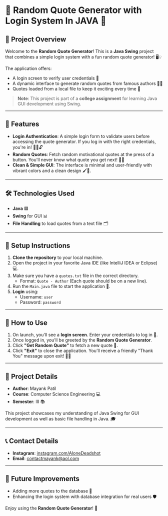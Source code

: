 # 🎉 Random Quote Generator with Login System In JAVA 🎉

## 📜 Project Overview
Welcome to the **Random Quote Generator**! This is a **Java Swing** project that combines a simple login system with a fun random quote generator! 🖥️💡

The application offers:
- A login screen to verify user credentials 🔐
- A dynamic interface to generate random quotes from famous authors 📖✨
- Quotes loaded from a local file to keep it exciting every time 🎲

> **Note**: This project is part of a **college assignment** for learning Java GUI development using Swing.

---

## 🚀 Features
- **Login Authentication**: A simple login form to validate users before accessing the quote generator. If you log in with the right credentials, you're in! 🧑‍💻🔓
- **Random Quotes**: Fetch random motivational quotes at the press of a button. You'll never know what quote you get next! 🎯💬
- **Clean & Simple GUI**: The interface is minimal and user-friendly with vibrant colors and a clean design 🖌️🎨.

---

## 🛠️ Technologies Used
- **Java** 🟦
- **Swing** for GUI 📊
- **File Handling** to load quotes from a text file 🗂️

---

## 🔧 Setup Instructions
1. **Clone the repository** to your local machine.
2. Open the project in your favorite Java IDE (like IntelliJ IDEA or Eclipse) 💻.
3. Make sure you have a `quotes.txt` file in the correct directory. 
    - Format: `Quote - Author` (Each quote should be on a new line).
4. Run the `Main.java` file to start the application 🚀.
5. **Login** using:
   - Username: `user`
   - Password: `password`

---

## 📝 How to Use
1. On launch, you'll see a **login screen**. Enter your credentials to log in 🔑.
2. Once logged in, you'll be greeted by the **Random Quote Generator**.
3. Click **"Get Random Quote"** to fetch a new quote 📜.
4. Click **"Exit"** to close the application. You’ll receive a friendly "Thank You" message upon exit! 🙌😊

---

## 💼 Project Details
- **Author**: Mayank Patil
- **Course**: Computer Science Engineering 💻
- **Semester**: III 📚

This project showcases my understanding of Java Swing for GUI development as well as basic file handling in Java. 🎓

---

## 📞 Contact Details

- **Instagram**: [instagram.com/AloneDeadshot](https://instagram.com/AloneDeadshot)
- **Email**: ‎[contactmayank@aol.com](mailto:contactmayank@aol.com)

---

## 🎯 Future Improvements
- Adding more quotes to the database 📝
- Enhancing the login system with database integration for real users 🛡️

Enjoy using the **Random Quote Generator**! 🌟

